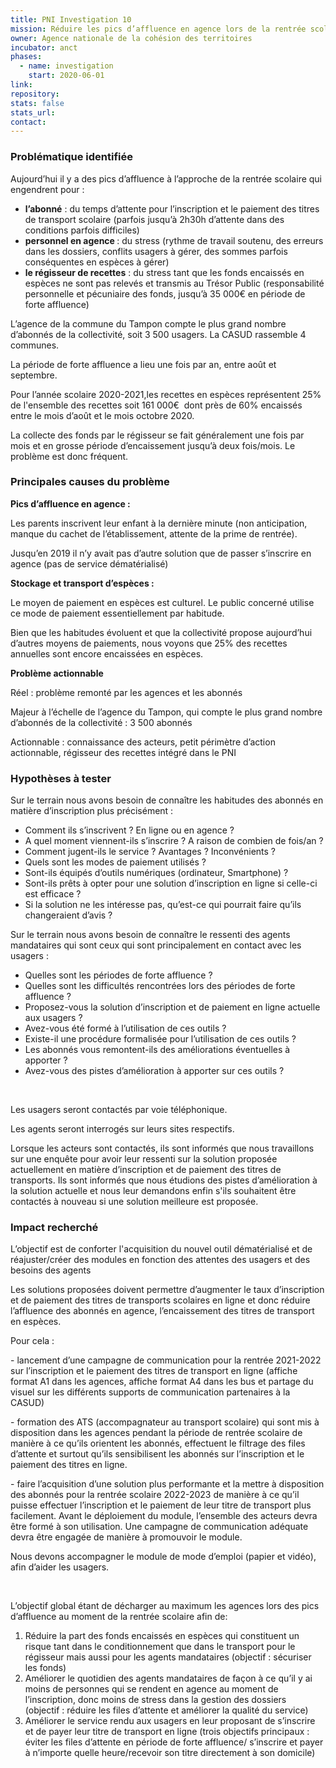 ```yaml
---
title: PNI Investigation 10
mission: Réduire les pics d’affluence en agence lors de la rentrée scolaire, notamment grâce à l'inscription et le paiement dématérialisé des transports scolaires
owner: Agence nationale de la cohésion des territoires
incubator: anct
phases:
  - name: investigation
    start: 2020-06-01
link: 
repository: 
stats: false
stats_url: 
contact:
---
```

<h3><strong>Problématique identifiée </strong></h3>
<p><span style="font-weight: 400;">Aujourd’hui il y a des pics d’affluence à l’approche de la rentrée scolaire qui engendrent pour :</span></p>
<ul>
<li style="font-weight: 400;" aria-level="1"><strong>l’abonné</strong><span style="font-weight: 400;"> : du temps d’attente pour l’inscription et le paiement des titres de transport scolaire (parfois jusqu’à 2h30h d’attente dans des conditions parfois difficiles) </span></li>
<li style="font-weight: 400;" aria-level="1"><strong>personnel en agence </strong><span style="font-weight: 400;">: du stress (rythme de travail soutenu, des erreurs dans les dossiers, conflits usagers à gérer, des sommes parfois conséquentes en espèces à gérer)</span></li>
<li style="font-weight: 400;" aria-level="1"><strong>le régisseur de recettes</strong><span style="font-weight: 400;"> : du stress tant que les fonds encaissés en espèces ne sont pas relevés et transmis au Trésor Public (responsabilité personnelle et pécuniaire des fonds, jusqu’à 35 000€ en période de forte affluence)</span></li>
</ul>
<p><span style="font-weight: 400;">L’agence de la commune du Tampon compte le plus grand nombre d’abonnés de la collectivité, soit 3 500 usagers. La CASUD rassemble 4 communes. </span></p>
<p><span style="font-weight: 400;">La période de forte affluence a lieu une fois par an, entre août et septembre. </span></p>
<p><span style="font-weight: 400;">Pour l’année scolaire 2020-2021,</span><span style="font-weight: 400;">les recettes en espèces représentent 25% de l'ensemble des recettes soit 161 000€  dont près de 60% encaissés entre le mois d’août et le mois octobre 2020. </span></p>
<p><span style="font-weight: 400;">La collecte des fonds par le régisseur se fait généralement une fois par mois et en grosse période d’encaissement jusqu’à deux fois/mois. Le problème est donc fréquent.</span></p>
<h3><strong>Principales causes du problème </strong></h3>
<p><strong>Pics d’affluence en agence : </strong></p>
<p><span style="font-weight: 400;">Les parents inscrivent leur enfant à la dernière minute (non anticipation, manque du cachet de l’établissement, attente de la prime de rentrée). </span></p>
<p><span style="font-weight: 400;">Jusqu’en 2019 il n’y avait pas d’autre solution que de passer s’inscrire en agence (pas de service dématérialisé)</span></p>
<p><strong>Stockage et transport d’espèces : </strong></p>
<p><span style="font-weight: 400;">Le moyen de paiement en espèces est culturel. Le public concerné utilise ce mode de paiement essentiellement par habitude. </span></p>
<p><span style="font-weight: 400;">Bien que les habitudes évoluent et que la collectivité propose aujourd’hui d’autres moyens de paiements, nous voyons que 25% des recettes annuelles sont encore encaissées en espèces. </span></p>
<p><strong>Problème actionnable </strong></p>
<p><span style="font-weight: 400;">Réel : problème remonté par les agences et les abonnés  </span></p>
<p><span style="font-weight: 400;">Majeur à l’échelle de l’agence du Tampon, qui compte le plus grand nombre d’abonnés de la collectivité : 3 500 abonnés</span></p>
<p><span style="font-weight: 400;">Actionnable : connaissance des acteurs, petit périmètre d’action actionnable, régisseur des recettes intégré dans le PNI</span></p>
<h3><strong>Hypothèses à tester </strong></h3>
<p><span style="font-weight: 400;">Sur le terrain nous avons besoin de connaître les habitudes des abonnés en matière d’inscription plus précisément :</span></p>
<ul>
<li style="font-weight: 400;" aria-level="1"><span style="font-weight: 400;">Comment ils s’inscrivent ? En ligne ou en agence ?</span></li>
<li style="font-weight: 400;" aria-level="1"><span style="font-weight: 400;">A quel moment viennent-ils s’inscrire ? A raison de combien de fois/an ?</span></li>
<li style="font-weight: 400;" aria-level="1"><span style="font-weight: 400;">Comment jugent-ils le service ? Avantages ? Inconvénients ?</span></li>
<li style="font-weight: 400;" aria-level="1"><span style="font-weight: 400;">Quels sont les modes de paiement utilisés ?</span></li>
<li style="font-weight: 400;" aria-level="1"><span style="font-weight: 400;">Sont-ils équipés d’outils numériques (ordinateur, Smartphone) ?</span></li>
<li style="font-weight: 400;" aria-level="1"><span style="font-weight: 400;">Sont-ils prêts à opter pour une solution d’inscription en ligne si celle-ci est efficace ?</span></li>
<li style="font-weight: 400;" aria-level="1"><span style="font-weight: 400;">Si la solution ne les intéresse pas, qu’est-ce qui pourrait faire qu’ils changeraient d’avis ?</span></li>
</ul>
<p><span style="font-weight: 400;">Sur le terrain nous avons besoin de connaître le ressenti des agents mandataires qui sont ceux qui sont principalement en contact avec les usagers :</span></p>
<ul>
<li style="font-weight: 400;" aria-level="1"><span style="font-weight: 400;">Quelles sont les périodes de forte affluence ?</span></li>
<li style="font-weight: 400;" aria-level="1"><span style="font-weight: 400;">Quelles sont les difficultés rencontrées lors des périodes de forte affluence ?</span></li>
<li style="font-weight: 400;" aria-level="1"><span style="font-weight: 400;">Proposez-vous la solution d’inscription et de paiement en ligne actuelle aux usagers ?</span></li>
<li style="font-weight: 400;" aria-level="1"><span style="font-weight: 400;">Avez-vous été formé à l’utilisation de ces outils ?</span></li>
<li style="font-weight: 400;" aria-level="1"><span style="font-weight: 400;">Existe-il une procédure formalisée pour l’utilisation de ces outils ?</span></li>
<li style="font-weight: 400;" aria-level="1"><span style="font-weight: 400;">Les abonnés vous remontent-ils des améliorations éventuelles à apporter ?</span></li>
<li style="font-weight: 400;" aria-level="1"><span style="font-weight: 400;">Avez-vous des pistes d’amélioration à apporter sur ces outils ?</span></li>
</ul>
<p> </p>
<p><span style="font-weight: 400;">Les usagers seront contactés par voie téléphonique.</span></p>
<p><span style="font-weight: 400;">Les agents seront interrogés sur leurs sites respectifs.</span></p>
<p><span style="font-weight: 400;">Lorsque les acteurs sont contactés, ils sont informés que nous travaillons sur une enquête pour avoir leur ressenti sur la solution proposée actuellement en matière d’inscription et de paiement des titres de transports. Ils sont informés que nous étudions des pistes d’amélioration à la solution actuelle et nous leur demandons enfin s'ils souhaitent être contactés à nouveau si une solution meilleure est proposée.</span></p>
<h3><strong>Impact recherché</strong></h3>
<p><span style="font-weight: 400;">L’objectif est de conforter l'acquisition du nouvel outil dématérialisé et de réajuster/créer des modules en fonction des attentes des usagers et des besoins des agents</span></p>
<p><span style="font-weight: 400;">Les solutions proposées doivent permettre d’augmenter le taux d’inscription et de paiement des titres de transports scolaires en ligne et donc réduire l’affluence des abonnés en agence, l’encaissement des titres de transport en espèces.</span></p>
<p><span style="font-weight: 400;">Pour cela :</span></p>
<p><span style="font-weight: 400;">- lancement d’une campagne de communication pour la rentrée 2021-2022 sur l’inscription et le paiement des titres de transport en ligne (affiche format A1 dans les agences, affiche format A4 dans les bus et partage du visuel sur les différents supports de communication partenaires à la CASUD)</span></p>
<p><span style="font-weight: 400;">- formation des ATS (accompagnateur au transport scolaire) qui sont mis à disposition dans les agences pendant la période de rentrée scolaire de manière à ce qu’ils orientent les abonnés, effectuent le filtrage des files d’attente et surtout qu’ils sensibilisent les abonnés sur l’inscription et le paiement des titres en ligne.</span></p>
<p><span style="font-weight: 400;">- faire l’acquisition d’une solution plus performante et la mettre à disposition des abonnés pour la rentrée scolaire 2022-2023 de manière à ce qu’il puisse effectuer l’inscription et le paiement de leur titre de transport plus facilement. Avant le déploiement du module, l’ensemble des acteurs devra être formé à son utilisation. Une campagne de communication adéquate devra être engagée de manière à promouvoir le module.</span></p>
<p><span style="font-weight: 400;">Nous devons accompagner le module de mode d’emploi (papier et vidéo), afin d’aider les usagers. </span></p>
<p> </p>
<p><span style="font-weight: 400;">L’objectif global étant de décharger au maximum les agences lors des pics d’affluence au moment de la rentrée scolaire afin de:</span></p>
<ol>
<li style="font-weight: 400;" aria-level="1"><span style="font-weight: 400;">Réduire la part des fonds encaissés en espèces qui constituent un risque tant dans le conditionnement que dans le transport pour le régisseur mais aussi pour les agents mandataires (objectif : sécuriser les fonds)</span></li>
<li style="font-weight: 400;" aria-level="1"><span style="font-weight: 400;">Améliorer le quotidien des agents mandataires de façon à ce qu’il y ai moins de personnes qui se rendent en agence au moment de l’inscription, donc moins de stress dans la gestion des dossiers (objectif : réduire les files d’attente et améliorer la qualité du service)</span></li>
<li style="font-weight: 400;" aria-level="1"><span style="font-weight: 400;">Améliorer le service rendu aux usagers en leur proposant de s’inscrire et de payer leur titre de transport en ligne (trois objectifs principaux : éviter les files d’attente en période de forte affluence/ s’inscrire et payer à n’importe quelle heure/recevoir son titre directement à son domicile)</span></li>
</ol>
